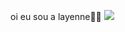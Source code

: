 oi eu sou a layenne😮‍💨
![](https://media1.tenor.com/m/RbunrBfi12sAAAAC/flores-patricio-bob-esponja.gif)
